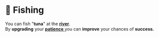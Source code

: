 # 🎣 Fishing

You can fish "**tuna**" at the [**river**](../../howdy-games/locations/river.md).\
By **upgrading** your [**patience** ](../skills/patience.md)you can **improve** your chances of **success.**
